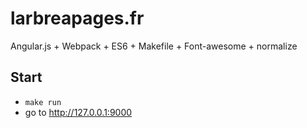 larbreapages.fr
===

Angular.js + Webpack + ES6 + Makefile + Font-awesome + normalize 

Start
---

- `make run`
- go to http://127.0.0.1:9000
